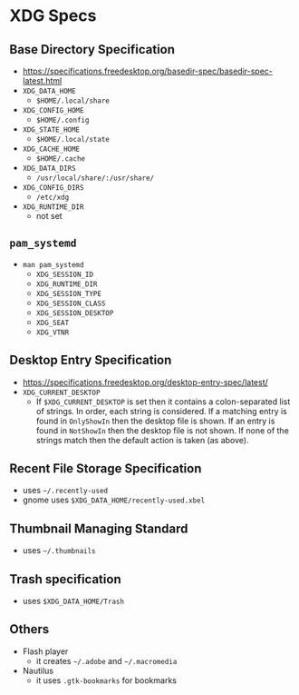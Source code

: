 XDG Specs
=========

## Base Directory Specification

- <https://specifications.freedesktop.org/basedir-spec/basedir-spec-latest.html>
- `XDG_DATA_HOME`
  - `$HOME/.local/share`
- `XDG_CONFIG_HOME`
  - `$HOME/.config`
- `XDG_STATE_HOME`
  - `$HOME/.local/state`
- `XDG_CACHE_HOME`
  - `$HOME/.cache`
- `XDG_DATA_DIRS`
  - `/usr/local/share/:/usr/share/`
- `XDG_CONFIG_DIRS`
  - `/etc/xdg`
- `XDG_RUNTIME_DIR`
  - not set

## `pam_systemd`

- `man pam_systemd`
  - `XDG_SESSION_ID`
  - `XDG_RUNTIME_DIR`
  - `XDG_SESSION_TYPE`
  - `XDG_SESSION_CLASS`
  - `XDG_SESSION_DESKTOP`
  - `XDG_SEAT`
  - `XDG_VTNR`

## Desktop Entry Specification

- <https://specifications.freedesktop.org/desktop-entry-spec/latest/>
- `XDG_CURRENT_DESKTOP`
  - If `$XDG_CURRENT_DESKTOP` is set then it contains a colon-separated list
    of strings. In order, each string is considered. If a matching entry is
    found in `OnlyShowIn` then the desktop file is shown. If an entry is found
    in `NotShowIn` then the desktop file is not shown. If none of the strings
    match then the default action is taken (as above).

## Recent File Storage Specification

- uses `~/.recently-used`
- gnome uses `$XDG_DATA_HOME/recently-used.xbel`

## Thumbnail Managing Standard

- uses `~/.thumbnails`

## Trash specification

- uses `$XDG_DATA_HOME/Trash`

## Others

- Flash player
  - it creates `~/.adobe` and `~/.macromedia`
- Nautilus
  - it uses `.gtk-bookmarks` for bookmarks
